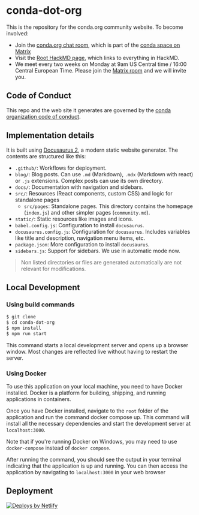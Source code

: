 # conda-dot-org

This is the repository for the conda.org community website. To become involved:

* Join the [conda.org chat room](https://app.element.io/#/room/#conda.org:matrix.org), which is part of the [conda space on Matrix](https://app.element.io/#/room/#conda:matrix.org)
* Visit the [Root HackMD page](https://hackmd.io/DGtozSlsSjSokpYAK5-9hw), which links to everything in HackMD.
* We meet every two weeks on Monday at 9am US Central time / 16:00 Central European Time. Please join the [Matrix room](https://app.element.io/#/room/#conda.org:matrix.org) and we will invite you.

## Code of Conduct

This repo and the web site it generates are governed by the [conda organization code of conduct](CODE_OF_CONDUCT.md).

## Implementation details

It is built using [Docusaurus 2](https://docusaurus.io/), a modern static website generator. The
contents are structured like this:

- `.github/`: Workflows for deployment.
- `blog/`: Blog posts. Can use `.md` (Markdown), `.mdx` (Markdown with react) or `.js` extensions.
   Complex posts can use its own directory.
- `docs/`: Documentation with navigation and sidebars.
- `src/`: Resources (React components, custom CSS)  and logic for standalone pages
   - `src/pages`: Standalone pages. This directory contains the homepage (`index.js`) and other simpler pages (`community.md`).
- `static/`: Static resources like images and icons.
- `babel.config.js`: Configuration to install `docusaurus`.
- `docusaurus.config.js`: Configuration for `docusaurus`. Includes variables like title and description, navigation menu items, etc.
- `package.json`: More configuration to install `docusaurus`.
- `sidebars.js`: Support for sidebars. We use in automatic mode now.

> Non listed directories or files are generated automatically are not relevant for modifications.

## Local Development

### Using build commands
```bash
$ git clone
$ cd conda-dot-org
$ npm install
$ npm run start
```

This command starts a local development server and opens up a browser window.
Most changes are reflected live without having to restart the server.

### Using Docker
To use this application on your local machine, you need to have Docker installed. Docker is a platform for building, shipping, and running applications in containers.

Once you have Docker installed, navigate to the `root` folder of the application and run the command docker compose up. This command will install all the necessary dependencies and start the development server at `localhost:3000`.

Note that if you're running Docker on Windows, you may need to use `docker-compose` instead of `docker compose`.

After running the command, you should see the output in your terminal indicating that the application is up and running. You can then access the application by navigating to `localhost:3000` in your web browser

## Deployment

<a href="https://www.netlify.com"> <img src="https://www.netlify.com/v3/img/components/netlify-color-accent.svg" alt="Deploys by Netlify" /> </a>

